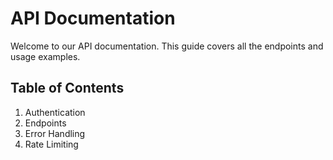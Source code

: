 # API Documentation

Welcome to our API documentation. This guide covers all the endpoints and usage examples.

## Table of Contents
1. Authentication
2. Endpoints
3. Error Handling
4. Rate Limiting